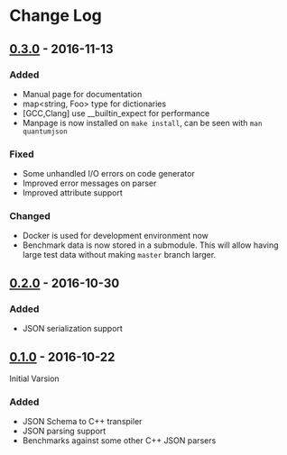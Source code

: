 # Change Log

## [0.3.0] - 2016-11-13

### Added

- Manual page for documentation
- map<string, Foo> type for dictionaries
- [GCC,Clang] use __builtin_expect for performance
- Manpage is now installed on `make install`, can be seen with `man quantumjson`

### Fixed

- Some unhandled I/O errors on code generator
- Improved error messages on parser
- Improved attribute support

### Changed

- Docker is used for development environment now
- Benchmark data is now stored in a submodule. This will allow having large
  test data without making `master` branch larger.

## [0.2.0] - 2016-10-30

### Added

- JSON serialization support

## [0.1.0] - 2016-10-22

Initial Varsion

### Added

- JSON Schema to C++ transpiler
- JSON parsing support
- Benchmarks against some other C++ JSON parsers


[0.1.0]: https://github.com/mserdarsanli/QuantumJson/releases/tag/v0.1.0
[0.2.0]: https://github.com/mserdarsanli/QuantumJson/releases/tag/v0.2.0
[0.3.0]: https://github.com/mserdarsanli/QuantumJson/releases/tag/v0.3.0
